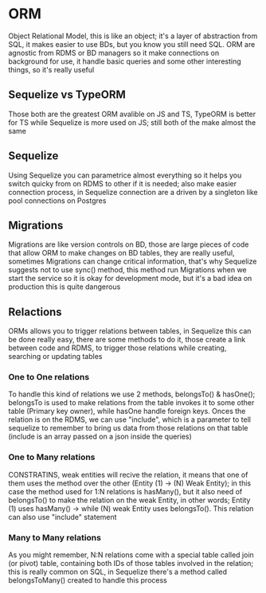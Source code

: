 # ORM

Object Relational Model, this is like an object; it's a layer of
abstraction from SQL, it makes easier to use BDs, but you know
you still need SQL. ORM are agnostic from RDMS or BD managers so
it make connections on background for use, it handle basic queries
and some other interesting things, so it's really useful

## Sequelize vs TypeORM

Those both are the greatest ORM avalible on JS and TS, TypeORM
is better for TS while Sequelize is more used on JS; still both
of the make almost the same

## Sequelize

Using Sequelize you can parametrice almost everything so it helps
you switch quicky from on RDMS to other if it is needed; also
make easier connection process, in Sequelize connection are a
driven by a singleton like pool connections on Postgres

## Migrations

Migrations are like version controls on BD, those are large pieces
of code that allow ORM to make changes on BD tables, they are really
useful, sometimes Migrations can change critical information, that's
why Sequelize suggests not to use sync() method, this method run
Migrations when we start the service so it is okay for development mode,
but it's a bad idea on production this is quite dangerous

## Relactions

ORMs allows you to trigger relations between tables, in Sequelize this
can be done really easy, there are some methods to do it, those create
a link between code and RDMS, to trigger those relations while creating,
searching or updating tables

### One to One relations

To handle this kind of relations we use 2 methods, belongsTo() & hasOne();
belongsTo is used to make relations from the table invokes it to some
other table (Primary key owner), while hasOne handle foreign keys. Onces
the relation is on the RDMS, we can use "include", which is a parameter
to tell sequelize to remember to bring us data from those relations on
that table (include is an array passed on a json inside the queries)

### One to Many relations

CONSTRATINS, weak entities will recive the relation, it means that one
of them uses the method over the other (Entity (1) -> (N) Weak Entity);
in this case the method used for 1:N relations is hasMany(), but it
also need of belongsTo() to make the relation on the weak Entity, in
other words; Entity (1) uses hasMany() -> while (N) weak Entity uses
belongsTo(). This relation can also use "include" statement

### Many to Many relations

As you might remember, N:N relations come with a special table called
join (or pivot) table, containing both IDs of those tables involved in
the relation; this is really common on SQL, in Sequelize there's a
method called belongsToMany() created to handle this process
